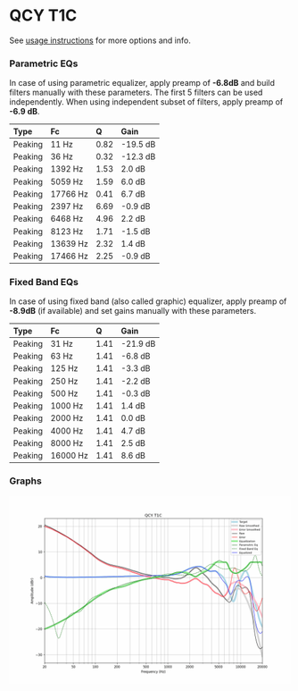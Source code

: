 # QCY T1C
See [usage instructions](https://github.com/jaakkopasanen/AutoEq#usage) for more options and info.

### Parametric EQs
In case of using parametric equalizer, apply preamp of **-6.8dB** and build filters manually
with these parameters. The first 5 filters can be used independently.
When using independent subset of filters, apply preamp of **-6.9 dB**.

| Type    | Fc       |    Q | Gain     |
|:--------|:---------|:-----|:---------|
| Peaking | 11 Hz    | 0.82 | -19.5 dB |
| Peaking | 36 Hz    | 0.32 | -12.3 dB |
| Peaking | 1392 Hz  | 1.53 | 2.0 dB   |
| Peaking | 5059 Hz  | 1.59 | 6.0 dB   |
| Peaking | 17766 Hz | 0.41 | 6.7 dB   |
| Peaking | 2397 Hz  | 6.69 | -0.9 dB  |
| Peaking | 6468 Hz  | 4.96 | 2.2 dB   |
| Peaking | 8123 Hz  | 1.71 | -1.5 dB  |
| Peaking | 13639 Hz | 2.32 | 1.4 dB   |
| Peaking | 17466 Hz | 2.25 | -0.9 dB  |

### Fixed Band EQs
In case of using fixed band (also called graphic) equalizer, apply preamp of **-8.9dB**
(if available) and set gains manually with these parameters.

| Type    | Fc       |    Q | Gain     |
|:--------|:---------|:-----|:---------|
| Peaking | 31 Hz    | 1.41 | -21.9 dB |
| Peaking | 63 Hz    | 1.41 | -6.8 dB  |
| Peaking | 125 Hz   | 1.41 | -3.3 dB  |
| Peaking | 250 Hz   | 1.41 | -2.2 dB  |
| Peaking | 500 Hz   | 1.41 | -0.3 dB  |
| Peaking | 1000 Hz  | 1.41 | 1.4 dB   |
| Peaking | 2000 Hz  | 1.41 | 0.0 dB   |
| Peaking | 4000 Hz  | 1.41 | 4.7 dB   |
| Peaking | 8000 Hz  | 1.41 | 2.5 dB   |
| Peaking | 16000 Hz | 1.41 | 8.6 dB   |

### Graphs
![](./QCY%20T1C.png)